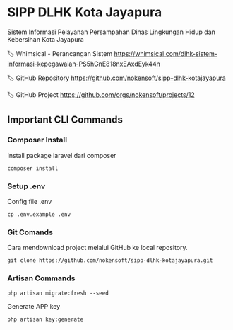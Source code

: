 # SIPP DLHK Kota Jayapura
Sistem Informasi Pelayanan Persampahan  Dinas Lingkungan Hidup dan Kebersihan Kota Jayapura

🏷️ Whimsical - Perancangan Sistem
https://whimsical.com/dlhk-sistem-informasi-kepegawaian-PS5hGnE818nxEAxdEyk44n

🏷️ GitHub Repository
https://github.com/nokensoft/sipp-dlhk-kotajayapura

🏷️ GitHub Project
https://github.com/orgs/nokensoft/projects/12

## Important CLI Commands

### Composer Install
Install package laravel dari composer
```
composer install
```

### Setup .env

Config file .env
```
cp .env.example .env
```

### Git Comands

Cara mendownload project melalui GitHub ke local repository.
```
git clone https://github.com/nokensoft/sipp-dlhk-kotajayapura.git
```

### Artisan Commands
```
php artisan migrate:fresh --seed
```

Generate APP key 
```
php artisan key:generate
```
